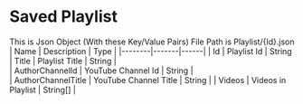 # Saved Playlist
This is Json Object (With these Key/Value Pairs)
File Path is Playlist/{Id}.json
| Name    | Description       |  Type |
|--------|-------|------|
| Id | Playlist Id | String
| Title | Playlist Title | String |  
| AuthorChannelId   |   YouTube Channel Id | String |  
| AuthorChannelTitle | YouTube Channel Title | String |
| Videos | Videos in Playlist | String[] |